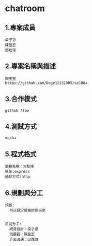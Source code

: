 # chatroom

## 1.專案成員
```
梁子恩
陳昱宏
邱炫瑋
```
## 2.專案名稱與描述
```
聊天室
https://github.com/Doge12132009/se108a
```
## 3.合作模式
```
github flow
```
## 4.測試方式 
```
mocha
```
## 5.程式格式
```
變數名稱：大駝峰
框架:express
通訊方式:http
```
## 6.規劃與分工
```
規劃:
  可以設定暱稱的聊天室
  

目前分工:
  網頁設計：梁子恩
  伺服器：陳昱宏
  介面溝通：邱炫瑋
